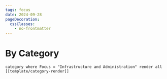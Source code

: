 ```yaml
---
tags: focus
date: 2024-09-28
pageDecoration:
  cssClasses:
    - no-frontmatter
---
```


# By Category
```query
category where Focus = "Infrastructure and Administration" render all [[template/category-render]]
```

